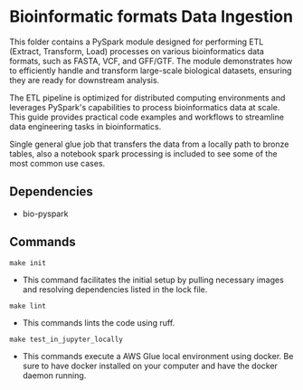 # Bioinformatic formats Data Ingestion

This folder contains a PySpark module designed for performing ETL (Extract, Transform, Load) processes on various bioinformatics data formats, such as FASTA, VCF, and GFF/GTF. The module demonstrates how to efficiently handle and transform large-scale biological datasets, ensuring they are ready for downstream analysis.

The ETL pipeline is optimized for distributed computing environments and leverages PySpark's capabilities to process bioinformatics data at scale. This guide provides practical code examples and workflows to streamline data engineering tasks in bioinformatics.

Single general glue job that transfers the data from a locally path to bronze tables, also a notebook spark processing is included to see some of the most common use cases.

## Dependencies
 - bio-pyspark

## Commands

`make init`

- This command facilitates the initial setup by pulling necessary images and resolving dependencies listed in the lock file.


`make lint`

- This commands lints the code using ruff.

`make test_in_jupyter_locally`

- This commands execute a AWS Glue local environment using docker. Be sure to have docker installed on your computer and have the docker daemon running.

